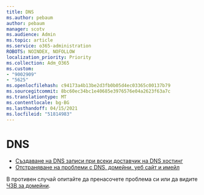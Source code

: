 ```yaml
---
title: DNS
ms.author: pebaum
author: pebaum
manager: scotv
ms.audience: Admin
ms.topic: article
ms.service: o365-administration
ROBOTS: NOINDEX, NOFOLLOW
localization_priority: Priority
ms.collection: Adm_O365
ms.custom:
- "9002909"
- "5625"
ms.openlocfilehash: c94173a4b13be2d3fb0b05d4ec03365c00137b79
ms.sourcegitcommit: 8bc60ec34bc1e40685e3976576e04a2623f63a7c
ms.translationtype: MT
ms.contentlocale: bg-BG
ms.lasthandoff: 04/15/2021
ms.locfileid: "51814983"
---
```

# <a name="dns"></a>DNS

- [Създаване на DNS записи при всеки доставчик на DNS хостинг](https://docs.microsoft.com/microsoft-365/admin/get-help-with-domains/create-dns-records-at-any-dns-hosting-provider?view=o365-worldwide)
- [Отстраняване на проблеми с DNS, домейни, уеб сайт и имейл](https://docs.microsoft.com/microsoft-365/admin/get-help-with-domains/find-and-fix-issues?view=o365-worldwide)

В противен случай опитайте да пренасочете проблема си или да видите [ЧЗВ за домейни](https://docs.microsoft.com/microsoft-365/admin/setup/domains-faq?view=o365-worldwide).

